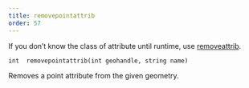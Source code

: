 ```yaml
---
title: removepointattrib
order: 57
---
```

If you don’t know the class of attribute until runtime, use [removeattrib](removeattrib.html "Removes an attribute or group from the geometry.").

`int  removepointattrib(int geohandle, string name)`

Removes a point attribute from the given geometry.
